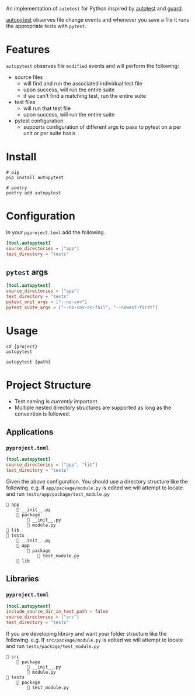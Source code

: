 An implementation of `autotest` for Python inspired by [autotest](https://github.com/grosser/autotest) and [guard](https://github.com/guard/guard).

[autopytest](https://pypi.org/project/autopytest/) observes file change events and whenever you save a file it runs the appropriate tests with `pytest`.

# Features
`autopytest` observes file `modified` events and will perform the following:

* source files
  * will find and run the associated individual test file
  * upon success, will run the entire suite
  * if we can't find a matching test, run the entire suite
* test files
  * will run that test file
  * upon success, will run the entire suite
* pytest configuration
  * supports configuration of different args to pass to pytest on a per unit or per suite basis

# Install

```shell
# pip
pip install autopytest

# poetry
poetry add autopytest
```

# Configuration

In your `pyproject.toml` add the following.

```toml
[tool.autopytest]
source_directories = ["app"]
test_directory = "tests"
```

## `pytest` args

```toml
[tool.autopytest]
source_directories = ["app"]
test_directory = "tests"
pytest_unit_args = ["--no-cov"]
pytest_suite_args = ["--no-cov-on-fail", "--newest-first"]
```

# Usage

```shell
cd {project}
autopytest

autopytest {path}
```

# Project Structure

* Test naming is *currently* important.
* Multiple nested directory structures are supported as long as the convention is followed.

## Applications

### `pyproject.toml`
```toml
[tool.autopytest]
source_directories = ["app", "lib"]
test_directory = "tests"
```

Given the above configuration. You should use a directory structure like the following. e.g. If `app/package/module.py` is edited we will attempt to locate and run `tests/app/package/test_module.py`

```
📁 app
    📄 __init__.py
    📁 package
        📄 __init__.py
        📄 module.py
📁 lib
📁 tests
    📄 __init__.py
    📁 app
        📁 package
            📄 test_module.py
    📁 lib
```

## Libraries

### `pyproject.toml`
```toml
[tool.autopytest]
include_source_dir_in_test_path = false
source_directories = ["src"]
test_directory = "tests"
```

If you are developing library and want your folder structure like the following. e.g. If `src/package/module.py` is edited we will attempt to locate and run `tests/package/test_module.py`

```
📁 src
    📁 package
        📄 __init__.py
        📄 module.py
📁 tests
    📁 package
        📄 test_module.py
```
